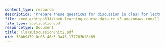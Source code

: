 ```yaml
---
content_type: resource
description: 'Prepare these questions for discussion in class for lecture #5'
file: /media/https%3A/open-learning-course-data-rc.s3.amazonaws.com/11-201-gateway-planning-action-fall-2002/38bb98790c0546c59a45177763bf8c89_ClassDiscussionUnit2.pdf
file_type: application/pdf
resourcetype: Document
title: ClassDiscussionUnit2.pdf
uid: 38bb9879-0c05-46c5-9a45-177763bf8c89
---
```

